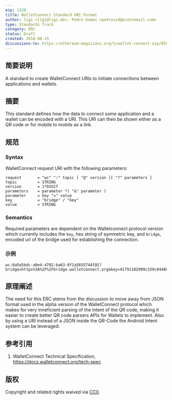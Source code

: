 ```yaml
---
eip: 1328
title: WalletConnect Standard URI Format
author: ligi <ligi@ligi.de>, Pedro Gomes <pedrouid@protonmail.com>
type: Standards Track
category: ERC
status: Draft
created: 2018-08-15
discussions-to: https://ethereum-magicians.org/t/wallet-connect-eip/850
---
```


## 简要说明

A standard to create WalletConnect URIs to initiate connections between applications and wallets.

## 摘要

This standard defines how the data to connect some application and a wallet can be encoded with a URI. This URI can then be shown either as a QR code or for mobile to mobile as a link.

## 规范

### Syntax

WalletConnect request URI with the following parameters:

    request       = "wc" ":" topic [ "@" version ][ "?" parameters ]
    topic         = STRING
    version       = 1*DIGIT
    parameters    = parameter *( "&" parameter )
    parameter     = key "=" value
    key           = "bridge" / "key"
    value         = STRING

### Semantics

Required parameters are dependent on the Walletconnect protocol version which currently includes the `key`, hex string of symmetric key, and `bridge`, encoded url of the bridge used for establishing the connection.

### 示例

```
wc:8a5e5bdc-a0e4-4702-ba63-8f1a5655744f@1?bridge=https%3A%2F%2Fbridge.walletconnect.org&key=41791102999c339c844880b23950704cc43aa840f3739e365323cda4dfa89e7a
```

## 原理阐述

The need for this ERC stems from the discussion to move away from JSON format used in the alpha version of the WalletConnect protocol which makes for very inneficient parsing of the intent of the QR code, making it easier to create better QR code parsers APIs for Wallets to implement. Also by using a URI instead of a JSON inside the QR-Code the Android Intent system can be leveraged.

## 参考引用

1.  WalletConnect Technical Specification, https://docs.walletconnect.org/tech-spec

## 版权

Copyright and related rights waived via [CC0](https://creativecommons.org/publicdomain/zero/1.0/).
